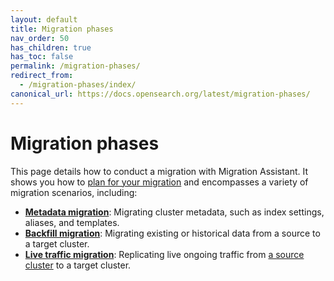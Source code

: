 ```yaml
---
layout: default
title: Migration phases
nav_order: 50
has_children: true
has_toc: false
permalink: /migration-phases/
redirect_from: 
  - /migration-phases/index/
canonical_url: https://docs.opensearch.org/latest/migration-phases/
---
```


# Migration phases

This page details how to conduct a migration with Migration Assistant. It shows you how to [plan for your migration]({{site.url}}{{site.baseurl}}/migration-assistant/migration-phases/planning-your-migration/index/) and encompasses a variety of migration scenarios, including:

- [**Metadata migration**]({{site.url}}{{site.baseurl}}/migration-assistant/migration-phases/migrating-metadata/): Migrating cluster metadata, such as index settings, aliases, and templates.
- [**Backfill migration**]({{site.url}}{{site.baseurl}}/migration-assistant/migration-phases/backfill/): Migrating existing or historical data from a source to a target cluster.
- [**Live traffic migration**]({{site.url}}{{site.baseurl}}/migration-assistant/migration-phases/using-traffic-replayer/): Replicating live ongoing traffic from [a source cluster]({{site.url}}{{site.baseurl}}/migration-assistant/migration-phases/switching-traffic-from-the-source-cluster/) to a target cluster.





